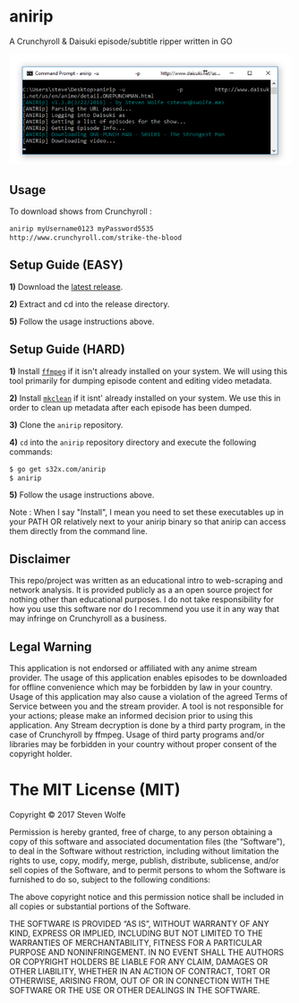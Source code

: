 # anirip
A Crunchyroll & Daisuki episode/subtitle ripper written in GO

![alt text](/images/anirip130.jpg "anirip v1.3.0 Screenshot")

## Usage
To download shows from Crunchyroll :
```
anirip myUsername0123 myPassword5535 http://www.crunchyroll.com/strike-the-blood
```
## Setup Guide (EASY)

**1)** Download the [latest release](https://github.com/s32x/anirip/releases).

**2)** Extract and cd into the release directory.

**5)** Follow the usage instructions above.

## Setup Guide (HARD)

**1)** Install [`ffmpeg`](https://ffmpeg.org/download.html) if it isn't already installed on your system. We will using this tool primarily for dumping episode content and editing video metadata.

**2)** Install [`mkclean`](https://sourceforge.net/projects/matroska/files/mkclean/mkclean-win32.v0.8.7.zip) if it isnt' already installed on your system. We use this in order to clean up metadata after each episode has been dumped.

**3)** Clone the `anirip` repository.

**4)** `cd` into the `anirip` repository directory and execute the following commands:
```
$ go get s32x.com/anirip
$ anirip
```

**5)** Follow the usage instructions above.

Note : When I say "Install", I mean you need to set these executables up in your PATH OR relatively next to your anirip binary so that anirip can access them directly from the command line.

## Disclaimer
This repo/project was written as an educational intro to web-scraping and network analysis. It is provided publicly as a an open source project for nothing other than educational purposes. I do not take responsibility for how you use this software nor do I recommend you use it in any way that may infringe on Crunchyroll as a business.

## Legal Warning
This application is not endorsed or affiliated with any anime stream provider. The usage of this application enables episodes to be downloaded for offline convenience which may be forbidden by law in your country. Usage of this application may also cause a violation of the agreed Terms of Service between you and the stream provider. A tool is not responsible for your actions; please make an informed decision prior to using this application. Any Stream decryption is done by a third party program, in the case of Crunchyroll by ffmpeg. Usage of third party programs and/or libraries may be forbidden in your country without proper consent of the copyright holder.

The MIT License (MIT)
=====================

Copyright © 2017 Steven Wolfe

Permission is hereby granted, free of charge, to any person
obtaining a copy of this software and associated documentation
files (the “Software”), to deal in the Software without
restriction, including without limitation the rights to use,
copy, modify, merge, publish, distribute, sublicense, and/or sell
copies of the Software, and to permit persons to whom the
Software is furnished to do so, subject to the following
conditions:

The above copyright notice and this permission notice shall be
included in all copies or substantial portions of the Software.

THE SOFTWARE IS PROVIDED “AS IS”, WITHOUT WARRANTY OF ANY KIND,
EXPRESS OR IMPLIED, INCLUDING BUT NOT LIMITED TO THE WARRANTIES
OF MERCHANTABILITY, FITNESS FOR A PARTICULAR PURPOSE AND
NONINFRINGEMENT. IN NO EVENT SHALL THE AUTHORS OR COPYRIGHT
HOLDERS BE LIABLE FOR ANY CLAIM, DAMAGES OR OTHER LIABILITY,
WHETHER IN AN ACTION OF CONTRACT, TORT OR OTHERWISE, ARISING
FROM, OUT OF OR IN CONNECTION WITH THE SOFTWARE OR THE USE OR
OTHER DEALINGS IN THE SOFTWARE.

